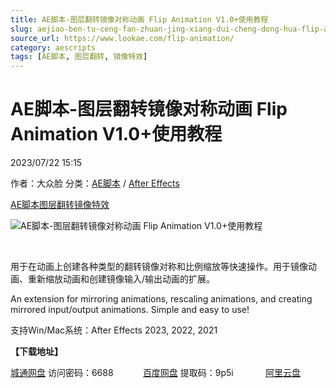 ```yaml
---
title: AE脚本-图层翻转镜像对称动画 Flip Animation V1.0+使用教程
slug: aejiao-ben-tu-ceng-fan-zhuan-jing-xiang-dui-cheng-dong-hua-flip-animation-v1-0-shi-yong-jiao-cheng
source_url: https://www.lookae.com/flip-animation/
category: aescripts
tags: [AE脚本, 图层翻转, 镜像特效]
---
```

# AE脚本-图层翻转镜像对称动画 Flip Animation V1.0+使用教程

2023/07/22 15:15

作者：大众脸
分类：[AE脚本](https://www.lookae.com/after-effects/aescripts/) / [After Effects](https://www.lookae.com/after-effects/)

[AE脚本](https://www.lookae.com/tag/ae%e8%84%9a%e6%9c%ac/)[图层翻转](https://www.lookae.com/tag/%e5%9b%be%e5%b1%82%e7%bf%bb%e8%bd%ac/)[镜像特效](https://www.lookae.com/tag/%e9%95%9c%e5%83%8f%e7%89%b9%e6%95%88/)

![AE脚本-图层翻转镜像对称动画 Flip Animation V1.0+使用教程](https://www.lookae.com/wp-content/uploads/2023/07/Flip-Animation.jpg "AE脚本-图层翻转镜像对称动画 Flip Animation V1.0+使用教程-LookAE.com")

[﻿﻿﻿](https://cloud.video.taobao.com/play/u/null/p/1/e/6/t/1/420311406647.mp4)

用于在动画上创建各种类型的翻转镜像对称和比例缩放等快速操作。用于镜像动画、重新缩放动画和创建镜像输入/输出动画的扩展。

An extension for mirroring animations, rescaling animations, and creating mirrored input/output animations. Simple and easy to use!

支持Win/Mac系统：After Effects 2023, 2022, 2021

**【下载地址】**

[城通网盘](https://url70.ctfile.com/f/2827370-892798143-5237dd?p=4431) 访问密码：6688            [百度网盘](https://pan.baidu.com/s/1tXYgF7-eVnf0fXkCJePmYQ?pwd=9p5i) 提取码：9p5i             [阿里云盘](https://www.aliyundrive.com/s/zNTm8p8uu3B)
